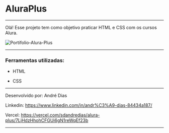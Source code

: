 # AluraPlus
----------


Olá! Esse projeto tem como objetivo praticar HTML e CSS com os cursos Alura.


![Portifolio-Alura-Plus](https://github.com/SDAndreDias/AluraPlus/assets/122617571/c60160e4-12d3-47e2-a465-7d6f4c380976)


----------



### Ferramentas utilizadas:


- HTML

- CSS

----------



Desenvolvido por: André Dias 

Linkedin:  https://www.linkedin.com/in/andr%C3%A9-dias-84434a187/


Vercel: https://vercel.com/sdandredias/alura-plus/7LjHdzHhohCFGUi6gN1reWqEf23b


----------
